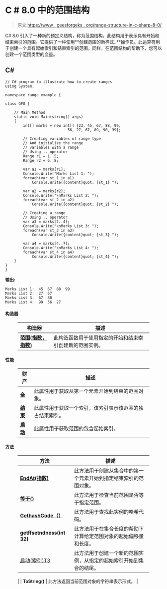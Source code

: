 # C # 8.0 中的范围结构

> 原文:[https://www . geesforgeks . org/range-structure-in-c-sharp-8-0/](https://www.geeksforgeeks.org/range-structure-in-c-sharp-8-0/)

C# 8.0 引入了一种新的预定义结构，称为范围结构。此结构用于表示具有开始和结束索引的范围。它提供了一种使用**创建范围的新样式..**操作员。此运算符用于创建一个具有起始索引和结束索引的范围。同样，在范围结构的帮助下，您可以创建一个范围类型的变量。

## C#

```
// C# program to illustrate how to create ranges
using System;

namespace range_example {

class GFG {

    // Main Method
    static void Main(string[] args)
    {
        int[] marks = new int[] {23, 45, 67, 88, 99,
                            56, 27, 67, 89, 90, 39};

        // Creating variables of range type
        // And initialize the range
        // variables with a range
        // Using .. operator
        Range r1 = 1..5;
        Range r2 = 6..8;

        var a1 = marks[r1];
        Console.Write("Marks List 1: ");
        foreach(var st_1 in a1)
            Console.Write({content}quot; {st_1} ");

        var a2 = marks[r2];
        Console.Write("\nMarks List 2: ");
        foreach(var st_2 in a2)
            Console.Write({content}quot; {st_2} ");

        // Creating a range
        // Using .. operator
        var a3 = marks[2..4];
        Console.Write("\nMarks List 3: ");
        foreach(var st_3 in a3)
            Console.Write({content}quot; {st_3} ");

        var a4 = marks[4..7];
        Console.Write("\nMarks List 4: ");
        foreach(var st_4 in a4)
            Console.Write({content}quot; {st_4} ");
    }
}
}
```

**输出:**

```
Marks List 1:  45  67  88  99 
Marks List 2:  27  67 
Marks List 3:  67  88 
Marks List 4:  99  56  27
```

#### 构造器

<figure class="table">

| 构造器 | 描述 |
| --- | --- |
| [**范围(指数，指数)**](https://www.geeksforgeeks.org/range-constructor-in-c-sharp/) | 此构造函数用于使用指定的开始和结束索引创建新的范围实例。 |

</figure>

#### 性能

<figure class="table">

| 财产 | 描述 |
| --- | --- |
| [**全**](https://www.geeksforgeeks.org/finding-all-the-elements-of-a-range-from-start-to-end-in-c-sharp/) | 此属性用于获取从第一个元素开始到结束的范围对象。 |
| [**结束**](https://www.geeksforgeeks.org/finding-the-end-index-of-the-specified-range-in-c-sharp/) | 此属性用于获取一个索引，该索引表示该范围的独占结束索引。 |
| [**启动**](https://www.geeksforgeeks.org/finding-the-start-index-of-the-specified-range-in-c-sharp/) | 此属性用于获取范围的包含起始索引。 |

</figure>

#### 方法

<figure class="table">

| 方法 | 描述 |
| --- | --- |
| [**EndAt(指数)**](https://www.geeksforgeeks.org/how-to-create-a-range-to-a-specified-end-in-c-sharp/) | 此方法用于创建从集合中的第一个元素开始到指定结束索引的范围对象。 |
| [**等于()**](https://www.geeksforgeeks.org/check-if-the-given-ranges-are-equal-or-not-in-c-sharp/) | 此方法用于检查当前范围是否等于指定范围。 |
| [**GethashCode（）**](https://www.geeksforgeeks.org/getting-the-hash-code-of-the-specified-range-in-c-sharp/) | 此方法用于查找此实例的哈希代码。 |
| **getffsetndness(int 32)** | 此方法用于在集合长度的帮助下计算给定范围对象的起始偏移量和长度。 |
| [启动(索引)T3](https://www.geeksforgeeks.org/how-to-create-a-range-from-a-specified-start-in-c-sharp/) | 此方法用于创建一个新的范围实例，从指定的起始索引开始到集合的结尾。
 |
| **ToString()** | 此方法返回当前范围对象的字符串表示形式。 |

</figure>